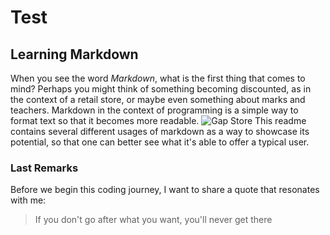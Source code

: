 # Test

## Learning Markdown
When you see the word *Markdown*, what is the first thing that comes to mind? Perhaps you might think of something becoming discounted, as in the context of a retail store, or maybe even something about marks and teachers. Markdown in the context of programming is a simple way to format text so that it becomes more readable.
![Gap Store](https://ichef.bbci.co.uk/news/660/cpsprodpb/47A8/production/_105844381_gap2.jpg)
This readme contains several different usages of markdown as a way to showcase its potential, so that one can better see what it's able to offer a typical user.
### Last Remarks
Before we begin this coding journey, I want to share a quote that resonates with me:

>If you don't go after what you want, you'll never get there

